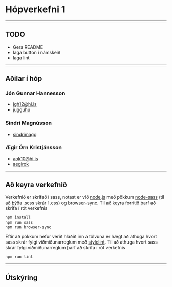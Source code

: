 # Hópverkefni 1
---
## TODO

- Gera README
- laga button í námskeið
- laga lint
---
## Aðilar í hóp

### Jón Gunnar Hannesson
 - jgh12@hi.is
 - [jugguhu](https://github.com/jugguhu)

### Sindri Magnússon

 - [sindrimagg](https://github.com/sindrimagg)

### Ægir Örn Kristjánsson
 - aok10@hi.is
 - [aegirok](https://github.com/aegirok)
 ---
## Að keyra verkefnið
Verkefnið er skrifað í sass, notast er við [node.js](https://nodejs.org/en/) með pökkum [node-sass](https://www.npmjs.com/package/node-sass) (til að þýða .scss skrár í .css) og [browser-sync](https://www.npmjs.com/package/browser-sync).
Til að keyra forritið þarf að skrifa í rót verkefnis
```bash
npm install
npm run sass
npm run browser-sync
```

Eftir að pökkum hefur verið hlaðið inn á tölvuna er hægt að athuga hvort sass skrár fylgi viðmiðunarreglum með [stylelint](https://stylelint.io/).
Til að athuga hvort sass skrár fylgi viðmiðunarreglum þarf að skrifa í rót verkefnis
```bash
npm run lint
```
---
## Útskýring

